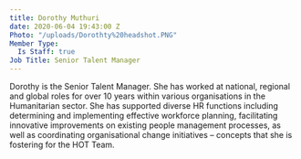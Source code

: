```yaml
---
title: Dorothy Muthuri
date: 2020-06-04 19:43:00 Z
Photo: "/uploads/Dorothty%20headshot.PNG"
Member Type:
  Is Staff: true
Job Title: Senior Talent Manager
---
```


Dorothy is the Senior Talent Manager. She has worked at national, regional and global roles for over 10 years within various organisations in the Humanitarian sector. She has supported diverse HR functions including determining and implementing effective workforce planning, facilitating innovative improvements on existing people management processes, as well as coordinating organisational change initiatives – concepts that she is fostering for the HOT Team. 